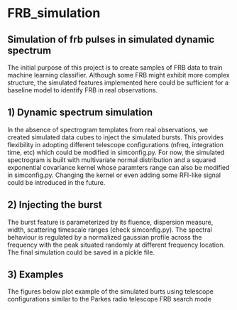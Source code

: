 # FRB_simulation
## Simulation of frb pulses in simulated dynamic spectrum
The initial purpose of this project is to create samples of FRB data to train machine learning classifier. Although some FRB might exhibit more complex structure, the simulated features implemented here could be sufficient for a baseline model to identify FRB in real observations.   

## 1) Dynamic spectrum simulation 
In the absence of spectrogram templates from real observations, we created simulated data cubes to inject the simulated bursts. This provides flexibility in adopting different telescope configurations (nfreq, integration time, etc) which could be modified in simconfig.py. For now, the simulated spectrogram is built with multivariate normal distribution and a squared exponential covariance kernel whose paramters range can also be modified in simconfig.py. Changing the kernel or even adding some RFI-like signal could be introduced in the future.

## 2) Injecting the burst 
The burst feature is parameterized by its fluence, dispersion measure, width, scattering timescale ranges (check simconfig.py). The spectral behaviour is regulated by a normalized gaussian profile across the frequency with the peak situated randomly at different frequency location. The final simulation could be saved in a pickle file.  

## 3) Examples
The figures below plot example of the simulated burts using telescope configurations similar to the Parkes radio telescope FRB search mode 
